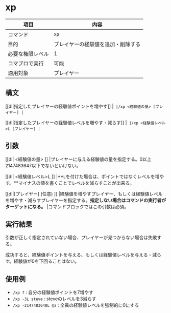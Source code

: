 # xp

| 項目 | 内容 |
| --- | --- |
| コマンド | `xp` |
| 目的 | プレイヤーの経験値を追加・削除する |
| 必要な権限レベル | 1 |
| コマブロで実行 | 可能 |
| 適用対象 | プレイヤー |

## 構文

[[dl|指定したプレイヤーの経験値ポイントを増やす]]
|```
|/xp <経験値の量> [プレイヤー]
|```

[[dl|指定したプレイヤーの経験値レベルを増やす・減らす]]
|```
|/xp <経験値レベル>L [プレイヤー]
|```


## 引数

[[dl| <経験値の量> ]]
|プレイヤーに与える経験値の量を指定する。0以上2147483647以下でないといけない。

[[dl| <経験値レベル>L ]]
|**`L`を付けた場合は、ポイントではなくレベルを増やす。**マイナスの値を書くことでレベルを減らすことが出来る。

[[dl|[プレイヤー] (任意) ]]
|経験値を増やすプレイヤー、もしくは経験値レベルを増やす・減らすプレイヤーを指定する。**指定しない場合はコマンドの実行者がターゲットになる。**
|コマンドブロックではこの引数は必須。

## 実行結果

引数が正しく指定されていない場合、プレイヤーが見つからない場合は失敗する。

成功すると、経験値ポイントを与える、もしくは経験値レベルを与える・減らす。経験値が0を下回ることはない。

## 使用例

- `/xp 7` : 自分の経験値ポイントを7増やす
- `/xp -3L steve` : steveのレベルを3減らす
- `/xp -2147483648L @a` : 全員の経験値レベルを強制的に0にする

